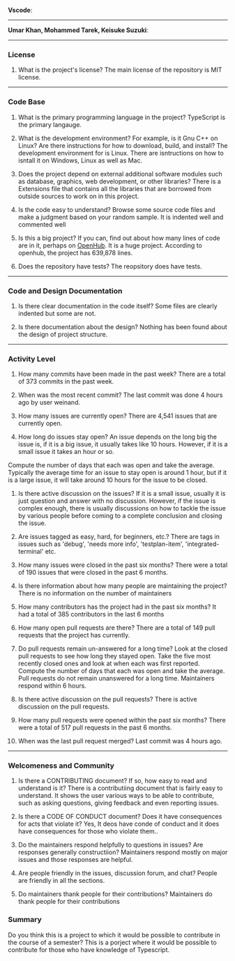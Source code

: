 **Vscode**:


---

**Umar Khan, Mohammed Tarek, Keisuke Suzuki**:


---


### License

1. What is the project's license?
The main license of the repository is MIT license.
---

### Code Base


1. What is the primary programming language in the project?
TypeScript is the primary langauge.

1. What is the development environment? For example, is it Gnu C++ on Linux?
Are there instructions for how to download, build, and install?
The development environment for is Linux. There are isntructions on how to isntall it on Windows, Linux as well as Mac.

1. Does the project depend on external additional software modules such as
database,  graphics, web development, or other libraries?
There is a Extensions file that contains all the libraries that are borrowed from outside sources to work on in this project.

1. Is the code easy to understand? Browse some source code files and make
a judgment based on your random sample.
It is indented well and commented well

1. Is this a big project? If you can, find out about how many lines of code
are in it, perhaps on [OpenHub](https://www.openhub.net/).
It is a huge project. According to openhub, the project has 639,878 lines.

1. Does the repository have tests?
The reopsitory does have tests.

---

### Code and Design Documentation
1. Is there clear documentation in the code itself?
Some files are clearly indented but some are not.

1. Is there documentation about the design?
Nothing has been found about the design of project structure.

---


### Activity Level


1. How many commits have been made in the past week?
There are a total of 373 commits in the past week.

1. When was the most recent commit?
The last commit was done 4 hours ago by user weinand.

1. How many issues are currently open?
There are 4,541 issues that are currently open.

1. How long do issues stay open?
An issue depends on the long big the issue is, if it is a big issue, it usually takes like 10 hours. However, if it is a small issue it takes an hour or so.

Compute the number of days that each was open and take the average.
Typically the average time for an issue to stay open is around 1 hour, but if it is a large issue, it will take around 10 hours for the issue to be closed.

1. Is there active discussion on the issues?
 If it is a small issue, usually it is just question and answer with no discussion. However, if the issue is complex enough, there is usually discussions on how to tackle the issue by various people before coming to a complete conclusion and closing the issue.

1. Are issues tagged as easy, hard, for beginners, etc.?
There are tags in issues such as 'debug', 'needs more info', 'testplan-item', 'integrated-terminal' etc.
1. How many issues were closed in the past six months?
There were a total of 190 issues that were closed in the past 6 months.


1. Is there information about how many people are maintaining the project?
There is no information on the number of maintainers

1. How many contributors has the project had in the past six months?
It had a total of 385 contributors in the last 6 months


1. How many open pull requests are there?
There are a total of 149 pull requests that the project has currently.
1. Do pull requests remain un-answered for a long time?
Look at the closed pull requests to see how long they stayed open.
Take the five most recently closed ones and look at when each was first reported.
Compute the number of days that each was open and take the average.
Pull requests do not remain unanswered for a long time. Maintainers respond within 6 hours.

1. Is there active discussion on the pull requests?
There is active discussion on the pull requests.

1. How many pull requests were opened within the past six months?
There were a total of 517 pull requests in the past 6 months.

1. When was the last  pull request  merged?
Last commit was 4 hours ago.
---
### Welcomeness and Community

1. Is there a CONTRIBUTING document? If so, how easy to read and understand is it?
There is a contributiing document that is fairly easy to understand. It shows the user various ways to be able to contribute, such as asking questions, giving feedback and even reporting issues.

1. Is there a CODE OF CONDUCT document? Does it have consequences for acts that
violate it?
Yes, It deos have conde of conduct and it does have consequences for those who violate them..

1. Do the maintainers respond helpfully to questions in issues?
Are responses generally constructiion?
Maintainers respond mostly on major issues and those responses are helpful.

1. Are people friendly in the issues, discussion forum, and chat?
People are friendly in all the sections.

1. Do maintainers thank people for their contributions?
Maintainers do thank people for their contributions

### Summary
Do you think  this is a project to which it would be possible to contribute in the
course of a semester?
This is a porject where it would be possible to contribute for those who have knowledge of Typescript.
